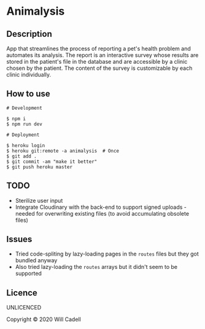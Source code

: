 # Animalysis

## Description

App that streamlines the process of reporting a pet's health problem and automates its analysis. The report is an interactive survey whose results are stored in the patient's file in the database and are accessible by a clinic chosen by the patient. The content of the survey is customizable by each clinic individually.

## How to use

```
# Development

$ npm i
$ npm run dev

# Deployment

$ heroku login
$ heroku git:remote -a animalysis  # Once
$ git add .
$ git commit -am "make it better"
$ git push heroku master

```

## TODO

- Sterilize user input
- Integrate Cloudinary with the back-end to support signed uploads - needed for overwriting existing files (to avoid accumulating obsolete files)

## Issues

- Tried code-spliting by lazy-loading pages in the `routes` files but they got bundled anyway
- Also tried lazy-loading the `routes` arrays but it didn't seem to be supported

## Licence

UNLICENCED

Copyright © 2020 Will Cadell
